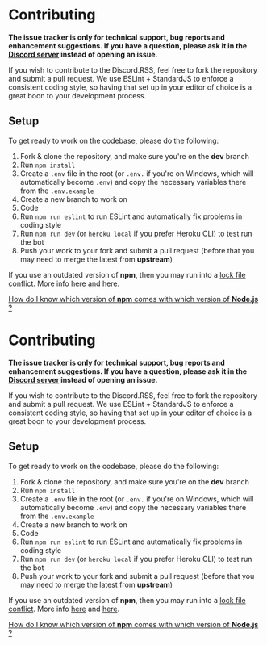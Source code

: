 # Contributing

**The issue tracker is only for technical support, bug reports and enhancement suggestions.
If you have a question, please ask it in the [Discord server](https://discord.gg/pudv7Rx) instead of opening an issue.**

If you wish to contribute to the Discord.RSS, feel free to fork the repository and submit a pull request.
We use ESLint + StandardJS to enforce a consistent coding style, so having that set up in your editor of choice is a great boon to your development process.

## Setup

To get ready to work on the codebase, please do the following:

1. Fork & clone the repository, and make sure you're on the **dev** branch
2. Run `npm install`
3. Create a `.env` file in the root (or `.env.` if you're on Windows, which will automatically become `.env`) and copy the necessary variables there from the `.env.example`
4. Create a new branch to work on
5. Code
6. Run `npm run eslint` to run ESLint and automatically fix problems in coding style
7. Run `npm run dev` (or `heroku local` if you prefer Heroku CLI) to test run the bot
8. Push your work to your fork and submit a pull request (before that you may need to merge the latest from **upstream**)

If you use an outdated version of **npm**, then you may run into a [lock file conflict](https://docs.npmjs.com/files/package-locks#resolving-lockfile-conflicts).
More info [here](https://github.com/npm/npm/issues/20434) and [here](https://github.com/npm/npm/issues/20891).

[How do I know which version of **npm** comes with which version of **Node.js** ?](https://nodejs.org/en/download/releases/)

# Contributing

**The issue tracker is only for technical support, bug reports and enhancement suggestions.
If you have a question, please ask it in the [Discord server](https://discord.gg/pudv7Rx) instead of opening an issue.**

If you wish to contribute to the Discord.RSS, feel free to fork the repository and submit a pull request.
We use ESLint + StandardJS to enforce a consistent coding style, so having that set up in your editor of choice is a great boon to your development process.

## Setup

To get ready to work on the codebase, please do the following:

1. Fork & clone the repository, and make sure you're on the **dev** branch
2. Run `npm install`
3. Create a `.env` file in the root (or `.env.` if you're on Windows, which will automatically become `.env`) and copy the necessary variables there from the `.env.example`
4. Create a new branch to work on
5. Code
6. Run `npm run eslint` to run ESLint and automatically fix problems in coding style
7. Run `npm run dev` (or `heroku local` if you prefer Heroku CLI) to test run the bot
8. Push your work to your fork and submit a pull request (before that you may need to merge the latest from **upstream**)

If you use an outdated version of **npm**, then you may run into a [lock file conflict](https://docs.npmjs.com/files/package-locks#resolving-lockfile-conflicts).
More info [here](https://github.com/npm/npm/issues/20434) and [here](https://github.com/npm/npm/issues/20891).

[How do I know which version of **npm** comes with which version of **Node.js** ?](https://nodejs.org/en/download/releases/)